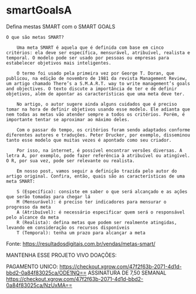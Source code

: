 # smartGoalsA

Defina mestas SMART  com o SMART GOALS

    O que são metas SMART?

        Uma meta SMART é aquela que é definida com base em cinco critérios: ela deve ser específica, mensurável, atribuível, realista e temporal. O modelo pode ser usado por pessoas ou empresas para estabelecer objetivos mais inteligentes.

        O termo foi usado pela primeira vez por George T. Doran, que publicou, na edição de novembro de 1981 da revista Management Review, um artigo chamado There’s a S.M.A.R.T. way to write management’s goals and objectives. O texto discute a importância de ter e de definir objetivos, além de apontar as características que uma meta deve ter.

        No artigo, o autor sugere ainda alguns cuidados que é preciso tomar na hora de definir objetivos usando esse modelo. Ele adianta que nem todas as metas vão atender sempre a todos os critérios. Porém, é importante tentar se aproximar ao máximo deles.

        Com o passar do tempo, os critérios foram sendo adaptados conforme diferentes autores e traduções. Peter Drucker, por exemplo, disseminou tanto esse modelo que muitas vezes é apontado como seu criador.

        Por isso, na internet, é possível encontrar versões diversas. A letra A, por exemplo, pode fazer referência à atribuível ou atingível. O R, por sua vez, pode ser relevante ou realista. 

        Em nosso post, vamos seguir a definição trazida pelo autor do artigo original. Confira, então, quais são as características de uma meta SMART:

        S (Específica): consiste em saber o que será alcançado e as ações que serão tomadas para chegar lá
        M (Mensurável): é preciso ter indicadores para mensurar o progresso da meta
        A (Atribuível): é necessário especificar quem será o responsável pelo alcance da meta
        R (Realista): defina metas que podem ser realmente atingidas, levando em consideração os recursos disponíveis
        T (Temporal): tenha um prazo para alcançar a meta
Fonte:
https://resultadosdigitais.com.br/vendas/metas-smart/

MANTENHA ESSE PROJETO VIVO 
DOAÇÕES: 

PAGAMENTO UNICO:
      https://checkout.xgrow.com/47f2f63b-2071-4d1d-bbd2-0a84f83025ca/ODE1NQ==
ASSINATURA DE 7,50 SEMANAL
      https://checkout.xgrow.com/47f2f63b-2071-4d1d-bbd2-0a84f83025ca/NzUxMA==
